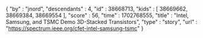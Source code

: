 {
  "by" : "jnord",
  "descendants" : 4,
  "id" : 38668713,
  "kids" : [ 38669662, 38669384, 38669554 ],
  "score" : 56,
  "time" : 1702768555,
  "title" : "Intel, Samsung, and TSMC Demo 3D-Stacked Transistors",
  "type" : "story",
  "url" : "https://spectrum.ieee.org/cfet-intel-samsung-tsmc"
}
